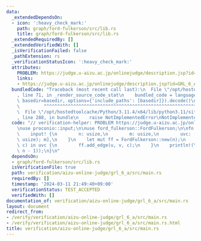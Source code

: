 ```yaml
---
data:
  _extendedDependsOn:
  - icon: ':heavy_check_mark:'
    path: graph/ford-fulkerson/src/lib.rs
    title: graph/ford-fulkerson/src/lib.rs
  _extendedRequiredBy: []
  _extendedVerifiedWith: []
  _isVerificationFailed: false
  _pathExtension: rs
  _verificationStatusIcon: ':heavy_check_mark:'
  attributes:
    PROBLEM: https://judge.u-aizu.ac.jp/onlinejudge/description.jsp?id=GRL_6_A
    links:
    - https://judge.u-aizu.ac.jp/onlinejudge/description.jsp?id=GRL_6_A
  bundledCode: "Traceback (most recent call last):\n  File \"/opt/hostedtoolcache/Python/3.11.4/x64/lib/python3.11/site-packages/onlinejudge_verify/documentation/build.py\"\
    , line 71, in _render_source_code_stat\n    bundled_code = language.bundle(stat.path,\
    \ basedir=basedir, options={'include_paths': [basedir]}).decode()\n          \
    \         ^^^^^^^^^^^^^^^^^^^^^^^^^^^^^^^^^^^^^^^^^^^^^^^^^^^^^^^^^^^^^^^^^^^^^^^^^^^^^^^^^\n\
    \  File \"/opt/hostedtoolcache/Python/3.11.4/x64/lib/python3.11/site-packages/onlinejudge_verify/languages/rust.py\"\
    , line 288, in bundle\n    raise NotImplementedError\nNotImplementedError\n"
  code: "// verification-helper: PROBLEM https://judge.u-aizu.ac.jp/onlinejudge/description.jsp?id=GRL_6_A\n\
    \nuse proconio::input;\n\nuse ford_fulkerson::FordFulkerson;\n\nfn main() {\n\
    \    input! {\n        n: usize,\n        m: usize,\n        uvc: [(usize, usize,\
    \ usize); m],\n    }\n    let mut ff = FordFulkerson::new(n);\n    for (u, v,\
    \ c) in uvc {\n        ff.add_edge(u, v, c);\n    }\n    println!(\"{}\", ff.max_flow(0,\
    \ n - 1));\n}\n"
  dependsOn:
  - graph/ford-fulkerson/src/lib.rs
  isVerificationFile: true
  path: verification/aizu-online-judge/grl_6_a/src/main.rs
  requiredBy: []
  timestamp: '2024-03-11 21:49:40+09:00'
  verificationStatus: TEST_ACCEPTED
  verifiedWith: []
documentation_of: verification/aizu-online-judge/grl_6_a/src/main.rs
layout: document
redirect_from:
- /verify/verification/aizu-online-judge/grl_6_a/src/main.rs
- /verify/verification/aizu-online-judge/grl_6_a/src/main.rs.html
title: verification/aizu-online-judge/grl_6_a/src/main.rs
---
```

